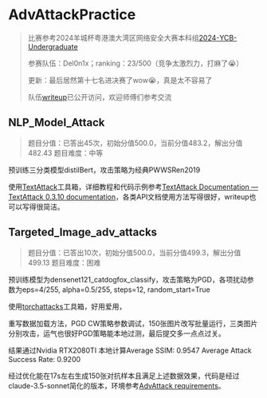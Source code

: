 # AdvAttackPractice

> 比赛参考2024羊城杯粤港澳大湾区网络安全大赛本科组[2024-YCB-Undergraduate](https://github.com/CTF-Archives/2024-YCB-Undergraduate) 
>
> 参赛队伍：Del0n1x；ranking：23/500（竞争太激烈力，打麻了😭）
>
> 更新：最后居然第十七名进决赛了wow😭，真是太不容易了
>
> 队伍[writeup](https://www.yuque.com/keyboard-ovrmx/scxvuu/rckx59lv20a3h6uy?singleDoc#)已公开访问，欢迎师傅们参考交流

## NLP_Model_Attack

> 题目分值：已答出45次，初始分值500.0，当前分值483.2，解出分值482.43 题目难度：中等

预训练三分类模型distilBert，攻击策略为经典PWWSRen2019

使用[TextAttack](https://github.com/QData/TextAttack)工具箱，详细教程和代码示例参考[TextAttack Documentation — TextAttack 0.3.10 documentation](https://textattack.readthedocs.io/en/master/)，各类API文档使用方法写得很好，writeup也可以写得很简洁。

## Targeted_Image_adv_attacks

> 题目分值：已答出10次，初始分值500.0，当前分值499.3，解出分值499.13 题目难度：困难

预训练模型为densenet121_catdogfox_classify，攻击策略为PGD，各项扰动参数为eps=4/255, alpha=0.5/255, steps=12, random_start=True

使用[torchattacks](https://github.com/Harry24k/adversarial-attacks-pytorch)工具箱，好用爱用，

重写数据加载方法，PGD CW策略参数调试，150张图片改写批量运行，三类图片分别攻击，运气也很好PGD策略能本地过测，最后提交多一点点过关。

结果通过Nvidia RTX2080TI 本地计算Average SSIM: 0.9547 Average Attack Success Rate: 0.9200

经过优化能在17s左右生成150张对抗样本且满足上述数据效果，代码是经过claude-3.5-sonnet简化的版本，环境参考[AdvAttack requirements](https://github.com/Harry24k/adversarial-attacks-pytorch)。

